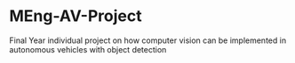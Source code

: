 # MEng-AV-Project
Final Year individual project on how computer vision can be implemented in autonomous vehicles with object detection
